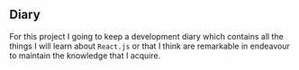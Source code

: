 ## Diary
For this project I going to keep a development diary which contains all the things I will learn about `React.js` or that I think are remarkable in endeavour to maintain the knowledge that I acquire.